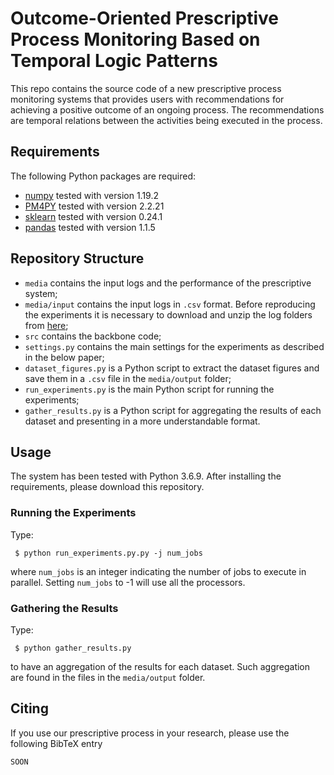 # Outcome-Oriented Prescriptive Process Monitoring Based on Temporal Logic Patterns
This repo contains the source code of a new prescriptive process monitoring systems that provides users with recommendations 
for achieving a positive outcome of an ongoing process. The recommendations are temporal relations between the activities 
being executed in the process.

## Requirements
The following Python packages are required:

-   [numpy](http://www.numpy.org/) tested with version 1.19.2
-   [PM4PY](https://pm4py.fit.fraunhofer.de/) tested with version 2.2.21
-   [sklearn](https://scikit-learn.org/stable/) tested with version 0.24.1
-   [pandas](https://pandas.pydata.org/) tested with version 1.1.5

## Repository Structure
- `media` contains the input logs and the performance of the prescriptive system;
- `media/input` contains the input logs in `.csv` format. Before reproducing the experiments it is necessary to download 
  and unzip the log folders from [here](https://drive.google.com/file/d/1DDP7OKQhD8cno2tbSpLlIPZ-Mh5y-XUC/view?usp=sharing);
- `src` contains the backbone code;
- `settings.py` contains the main settings for the experiments as described in the below paper;
- `dataset_figures.py` is a Python script to extract the dataset figures and save them in a `.csv` file in the 
  `media/output` folder;
- `run_experiments.py` is the main Python script for running the experiments;
- `gather_results.py` is a Python script for aggregating the results of each dataset and presenting in a more 
  understandable format.

## Usage
The system has been tested with Python 3.6.9. After installing the requirements, please download this repository.

### Running the Experiments
Type:
```
 $ python run_experiments.py.py -j num_jobs
```
where `num_jobs` is an integer indicating the number of jobs to execute in parallel. Setting `num_jobs` to -1 will use
all the processors.

### Gathering the Results
Type:
```
 $ python gather_results.py
```
to have an aggregation of the results for each dataset. Such aggregation are found in the files in the `media/output` 
folder.

## Citing
If you use our prescriptive process in your research, please use the following BibTeX entry
```
SOON
```